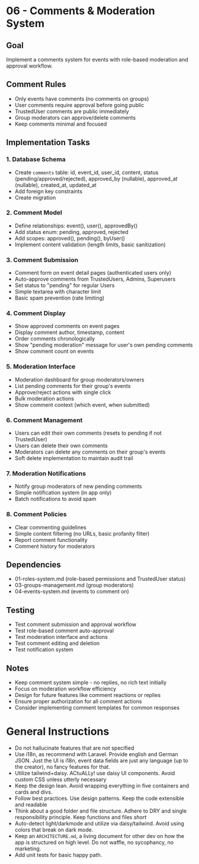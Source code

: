 # 06 - Comments & Moderation System

## Goal
Implement a comments system for events with role-based moderation and approval workflow.

## Comment Rules
- Only events have comments (no comments on groups)
- User comments require approval before going public
- TrustedUser comments are public immediately
- Group moderators can approve/delete comments
- Keep comments minimal and focused

## Implementation Tasks

### 1. Database Schema
- Create `comments` table: id, event_id, user_id, content, status (pending/approved/rejected), approved_by (nullable), approved_at (nullable), created_at, updated_at
- Add foreign key constraints
- Create migration

### 2. Comment Model
- Define relationships: event(), user(), approvedBy()
- Add status enum: pending, approved, rejected
- Add scopes: approved(), pending(), byUser()
- Implement content validation (length limits, basic sanitization)

### 3. Comment Submission
- Comment form on event detail pages (authenticated users only)
- Auto-approve comments from TrustedUsers, Admins, Superusers
- Set status to "pending" for regular Users
- Simple textarea with character limit
- Basic spam prevention (rate limiting)

### 4. Comment Display
- Show approved comments on event pages
- Display comment author, timestamp, content
- Order comments chronologically
- Show "pending moderation" message for user's own pending comments
- Show comment count on events

### 5. Moderation Interface
- Moderation dashboard for group moderators/owners
- List pending comments for their group's events
- Approve/reject actions with single click
- Bulk moderation actions
- Show comment context (which event, when submitted)

### 6. Comment Management
- Users can edit their own comments (resets to pending if not TrustedUser)
- Users can delete their own comments
- Moderators can delete any comments on their group's events
- Soft delete implementation to maintain audit trail

### 7. Moderation Notifications
- Notify group moderators of new pending comments
- Simple notification system (in app only)
- Batch notifications to avoid spam

### 8. Comment Policies
- Clear commenting guidelines
- Simple content filtering (no URLs, basic profanity filter)
- Report comment functionality
- Comment history for moderators

## Dependencies
- 01-roles-system.md (role-based permissions and TrustedUser status)
- 03-groups-management.md (group moderators)
- 04-events-system.md (events to comment on)

## Testing
- Test comment submission and approval workflow
- Test role-based comment auto-approval
- Test moderation interface and actions
- Test comment editing and deletion
- Test notification system

## Notes
- Keep comment system simple - no replies, no rich text initially
- Focus on moderation workflow efficiency
- Design for future features like comment reactions or replies
- Ensure proper authorization for all comment actions
- Consider implementing comment templates for common responses




# General Instructions

- Do not hallucinate features that are not specified
- Use i18n, as recommend with Laravel. Provide english and German JSON. Just the UI is i18n, event data fields are just any language (up to the creator), no fancy features for that.
- Utilize tailwind+daisy. ACtuALLy! use daisy UI components. Avoid custom CSS unless utterly necessary
- Keep the design lean. Avoid wrapping everything in five containers and cards and divs.
- Follow best practices. Use design patterns. Keep the code extensible and readable
- Think about a good folder and file structure. Adhere to DRY and single responsibility principle. Keep functions and files *short*
- Auto-detect light/darkmode and utilize via daisy/tailwind. Avoid using colors that break on dark mode.
- Keep an `ARCHITECTURE.md`, a living document for other dev on how the app is structured on high level. Do not waffle, no sycophancy, no marketing.
- Add unit tests for basic happy path.
